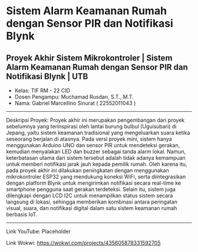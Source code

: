 # Sistem Alarm Keamanan Rumah dengan Sensor PIR dan Notifikasi Blynk
## Proyek Akhir Sistem Mikrokontroler | Sistem Alarm Keamanan Rumah dengan Sensor PIR dan Notifikasi Blynk | UTB

- Kelas: TIF RM - 22 CID
- Dosen Pengampu: Muchamad Rusdan, S.T., M.T.
- Nama: Gabriel Marcellino Sinurat ( 22552011043 )

---
Deskripsi Proyek:
Proyek akhir ini merupakan pengembangan dari proyek sebelumnya yang terinspirasi oleh lantai burung bulbul (Uguisubari) di Jepang, yaitu sistem keamanan tradisional yang mengeluarkan suara ketika seseorang berjalan di atasnya. Pada versi proyek mini, sistem hanya menggunakan Arduino UNO dan sensor PIR untuk mendeteksi gerakan, kemudian menyalakan LED dan buzzer sebagai tanda alarm lokal. Namun, keterbatasan utama dari sistem tersebut adalah tidak adanya kemampuan untuk memberi notifikasi jarak jauh kepada pemilik rumah. Oleh karena itu, pada proyek akhir ini dilakukan peningkatan dengan menggunakan mikrokontroler ESP32 yang mendukung koneksi WiFi, serta diintegrasikan dengan platform Blynk untuk mengirimkan notifikasi secara real-time ke smartphone pengguna saat gerakan terdeteksi. Selain itu, sistem juga dilengkapi dengan LCD I2C untuk menampilkan status sistem secara langsung di lokasi, sehingga memberikan kombinasi antara peringatan visual, suara, dan notifikasi digital dalam satu sistem keamanan rumah berbasis IoT.

---
Link YouTube: Placeholder

Link Wokwi: https://wokwi.com/projects/435605878331592705

